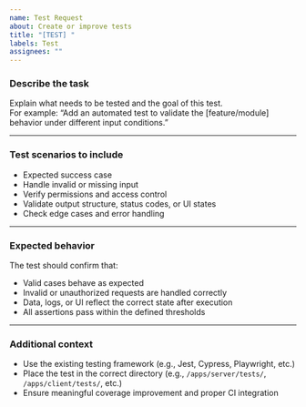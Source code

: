```yaml
---
name: Test Request
about: Create or improve tests
title: "[TEST] "
labels: Test
assignees: ""
---
```


### Describe the task

Explain what needs to be tested and the goal of this test.  
For example: “Add an automated test to validate the [feature/module] behavior under different input conditions.”

---

### Test scenarios to include

- Expected success case
- Handle invalid or missing input
- Verify permissions and access control
- Validate output structure, status codes, or UI states
- Check edge cases and error handling

---

### Expected behavior

The test should confirm that:

- Valid cases behave as expected
- Invalid or unauthorized requests are handled correctly
- Data, logs, or UI reflect the correct state after execution
- All assertions pass within the defined thresholds

---

### Additional context

- Use the existing testing framework (e.g., Jest, Cypress, Playwright, etc.)
- Place the test in the correct directory (e.g., `/apps/server/tests/`, `/apps/client/tests/`, etc.)
- Ensure meaningful coverage improvement and proper CI integration
